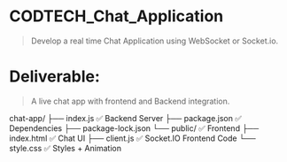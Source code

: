 # CODTECH_Chat_Application
> Develop a real time Chat Application using WebSocket or Socket.io. 

# Deliverable: 
> A live chat app with frontend and Backend integration.


chat-app/
├── index.js                  ✅ Backend Server
├── package.json              ✅ Dependencies
├── package-lock.json
└── public/                   ✅ Frontend
    ├── index.html            ✅ Chat UI
    ├── client.js             ✅ Socket.IO Frontend Code
    └── style.css             ✅ Styles + Animation
